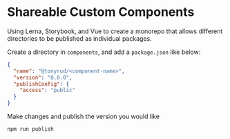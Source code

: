 # Shareable Custom Components

Using Lerna, Storybook, and Vue to create a monorepo that allows different directories to be published as individual packages.

Create a directory in `components`, and add a `package.json` like below:

```json
{
  "name": "@tonyrud/<component-name>",
  "version": "0.0.0",
  "publishConfig": {
    "access": "public"
  }
}
```

Make changes and publish the version you would like

```js
npm run publish
```
